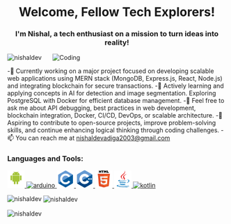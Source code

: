 <h1 align="center">Welcome, Fellow Tech Explorers!</h1>
<h3 align="center">I'm Nishal, a tech enthusiast on a mission to turn ideas into reality!</h3>
<img align="right" alt="Coding" width="400" src="https://media3.giphy.com/media/836HiJc7pgzy8iNXCn/giphy.gif?cid=790b761156823e912a423769146e717149dfa9fb84fbcd22&rid=giphy.gif&ct=g">

<p align="left"> <img src="https://komarev.com/ghpvc/?username=nishaldev&label=Profile%20views&color=0e75b6&style=flat" alt="nishaldev" /> </p>

-🔭 Currently working on a major project focused on developing scalable web applications using MERN stack (MongoDB, Express.js, React, Node.js) and integrating blockchain for secure  transactions.
-🌱 Actively learning and applying concepts in AI for detection and image segmentation. Exploring PostgreSQL with Docker for efficient database management.
-💬 Feel free to ask me about API debugging, best practices in web development, blockchain integration, Docker, CI/CD, DevOps, or scalable architecture.
-🚀 Aspiring to contribute to open-source projects, improve problem-solving skills, and continue enhancing logical thinking through coding challenges.
-📫 You can reach me at nishaldevadiga2003@gmail.com



<h3 align="left">Languages and Tools:</h3>
<p align="left"> <a href="https://developer.android.com" target="_blank" rel="noreferrer"> <img src="https://raw.githubusercontent.com/devicons/devicon/master/icons/android/android-original-wordmark.svg" alt="android" width="40" height="40"/> </a> <a href="https://www.arduino.cc/" target="_blank" rel="noreferrer"> <img src="https://cdn.worldvectorlogo.com/logos/arduino-1.svg" alt="arduino" width="40" height="40"/> </a> <a href="https://www.cprogramming.com/" target="_blank" rel="noreferrer"> <img src="https://raw.githubusercontent.com/devicons/devicon/master/icons/c/c-original.svg" alt="c" width="40" height="40"/> </a> <a href="https://www.w3schools.com/cpp/" target="_blank" rel="noreferrer"> <img src="https://raw.githubusercontent.com/devicons/devicon/master/icons/cplusplus/cplusplus-original.svg" alt="cplusplus" width="40" height="40"/> </a> <a href="https://www.w3.org/html/" target="_blank" rel="noreferrer"> <img src="https://raw.githubusercontent.com/devicons/devicon/master/icons/html5/html5-original-wordmark.svg" alt="html5" width="40" height="40"/> </a> <a href="https://www.java.com" target="_blank" rel="noreferrer"> <img src="https://raw.githubusercontent.com/devicons/devicon/master/icons/java/java-original.svg" alt="java" width="40" height="40"/> </a> <a href="https://kotlinlang.org" target="_blank" rel="noreferrer"> <img src="https://www.vectorlogo.zone/logos/kotlinlang/kotlinlang-icon.svg" alt="kotlin" width="40" height="40"/> </a> </p>

<p><img align="left" src="https://github-readme-stats.vercel.app/api/top-langs?username=nishaldev&show_icons=true&locale=en&layout=compact" alt="nishaldev" /></p>

<p>&nbsp;<img align="center" src="https://github-readme-stats.vercel.app/api?username=nishaldev&show_icons=true&locale=en" alt="nishaldev" /></p>

<p><img align="center" src="https://github-readme-streak-stats.herokuapp.com/?user=nishaldev&" alt="nishaldev" /></p>
